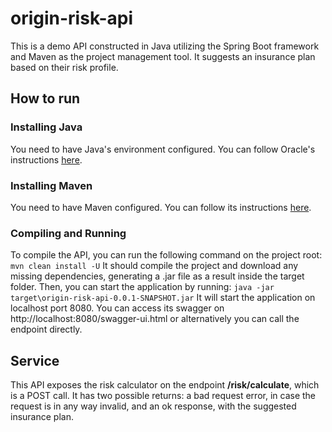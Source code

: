 # origin-risk-api

This is a demo API constructed in Java utilizing the Spring Boot framework and Maven as the project management tool. It suggests an insurance plan based on their risk profile.

## How to run

### Installing Java
You need to have Java's environment configured. You can follow Oracle's instructions [here](https://docs.oracle.com/en/java/javase/11/install/installation-jdk-microsoft-windows-platforms.html#GUID-A7E27B90-A28D-4237-9383-A58B416071CA).

### Installing Maven
You need to have Maven configured. You can follow its instructions [here](https://maven.apache.org/install.html).

### Compiling and Running
To compile the API, you can run the following command on the project root:
`mvn clean install -U`
It should compile the project and download any missing dependencies, generating a .jar file as a result inside the target folder.
Then, you can start the application by running:
`java -jar target\origin-risk-api-0.0.1-SNAPSHOT.jar`
It will start the application on localhost port 8080.
You can access its swagger on http://localhost:8080/swagger-ui.html or alternatively you can call the endpoint directly.

## Service

This API exposes the risk calculator on the endpoint **/risk/calculate**, which is a POST call.
It has two possible returns: a bad request error, in case the request is in any way invalid, and an ok response, with the suggested insurance plan.